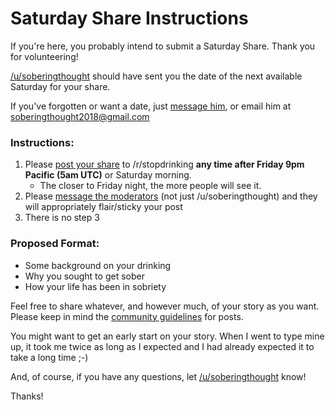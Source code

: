 # Saturday Share Instructions

If you're here, you probably intend to submit a Saturday Share.  Thank you for volunteering!

[/u/soberingthought](https://www.reddit.com/user/soberingthought/) should have sent you the date of the next available Saturday for your share.

If you've forgotten or want a date, just [message him](https://www.reddit.com/message/compose/?to=soberingthought), or email him at [soberingthought2018@gmail.com](mailto:soberingthought2018@gmail.com)

### **Instructions**:

1. Please [post your share](https://www.reddit.com/r/stopdrinking/submit?selftext=true) to /r/stopdrinking **any time after Friday 9pm Pacific (5am UTC)** or Saturday morning.  
    - The closer to Friday night, the more people will see it.
2. Please [message the moderators](https://www.reddit.com/message/compose?to=%2Fr%2Fstopdrinking) (not just /u/soberingthought) and they will appropriately flair/sticky your post
3. There is no step 3

### **Proposed Format**:

- Some background on your drinking
- Why you sought to get sober
- How your life has been in sobriety

Feel free to share whatever, and however much, of your story as you want.  Please keep in mind the [community guidelines](http://is.gd/sdfaq) for posts.

You might want to get an early start on your story.  When I went to type mine up, it took me twice as long as I expected and I had already expected it to take a long time ;-)

And, of course, if you have any questions, let [/u/soberingthought](https://www.reddit.com/user/soberingthought/) know!

Thanks!
